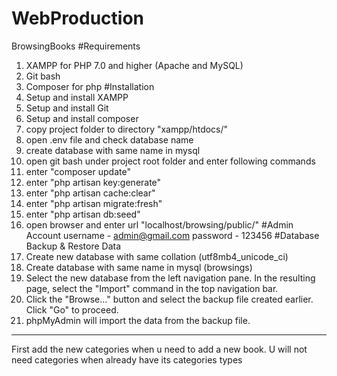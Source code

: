 # WebProduction
BrowsingBooks
#Requirements
1. XAMPP for PHP 7.0 and higher (Apache and MySQL)
2. Git bash
3. Composer for php
#Installation 
1. Setup and install XAMPP
2. Setup and install Git
3. Setup and install composer
4. copy project folder to directory "xampp/htdocs/"
5. open .env file and check database name
6. create database with same name in mysql
6. open git bash under project root folder and enter following commands
7. enter "composer update"
8. enter "php artisan key:generate"
9. enter "php artisan cache:clear"
10. enter "php artisan migrate:fresh"
11. enter "php artisan db:seed"
11. open browser and enter url "localhost/browsing/public/"
#Admin Account
username - admin@gmail.com
password - 123456
#Database Backup & Restore Data
1. Create new database with same collation (utf8mb4_unicode_ci)
2. Create database with same name in mysql (browsings)
3. Select the new database from the left navigation pane. In the resulting page, select the "Import" command in the top navigation bar. 
4. Click the "Browse…" button and select the backup file created earlier. Click "Go" to proceed.
5. phpMyAdmin will import the data from the backup file.
*****
First add the new categories when u need to add a new book. U will not need categories when already have its categories types
